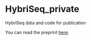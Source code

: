 # HybriSeq_private
HybriSeq data and code for publication

You can read the preprint [here](https://www.biorxiv.org/content/10.1101/2023.09.27.559406v1).